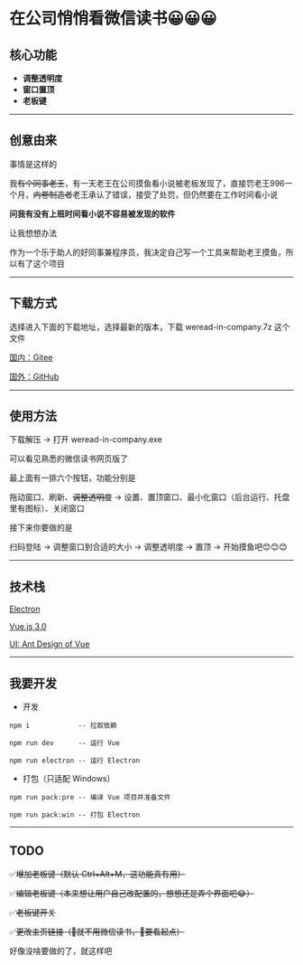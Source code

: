 # 在公司悄悄看微信读书😀😀😀

## 核心功能

- **调整透明度**
- **窗口置顶**
- **老板键**

---

## 创意由来

事情是这样的

我~~有个同事老王~~，有一天老王在公司摸鱼看小说被老板发现了，直接罚老王996一个月，~~内卷制造者~~老王承认了错误，接受了处罚，但仍然要在工作时间看小说

**问我有没有上班时间看小说不容易被发现的软件**

让我想想办法

作为一个乐于助人的好同事兼程序员，我决定自己写一个工具来帮助老王摸鱼，所以有了这个项目

---

## 下载方式

选择进入下面的下载地址，选择最新的版本，下载 weread-in-company.7z 这个文件

[国内：Gitee](https://gitee.com/zjxlooou/weread-in-company/releases)

[国外：GitHub](https://github.com/zjxlooou/weread-in-company/releases)

---

## 使用方法

下载解压 → 打开 weread-in-company.exe

可以看见熟悉的微信读书网页版了

最上面有一排六个按钮，功能分别是

拖动窗口、刷新、~~调整透明度~~ -> 设置、置顶窗口、最小化窗口（后台运行、托盘里有图标）、关闭窗口

接下来你要做的是

扫码登陆 → 调整窗口到合适的大小 → 调整透明度 → 置顶 → 开始摸鱼吧😊😊😊

---

## 技术栈

[Electron](https://github.com/electron/electron)

[Vue.js 3.0](https://github.com/vuejs/docs-next-zh-cn)

[UI: Ant Design of Vue](https://github.com/vueComponent/ant-design-vue)

---

## 我要开发

- 开发
  
```
npm i            -- 拉取依赖

npm run dev      -- 运行 Vue

npm run electron -- 运行 Electron
```

- 打包（只适配 Windows）
  
```
npm run pack:pre -- 编译 Vue 项目并准备文件

npm run pack:win -- 打包 Electron
```

---

## TODO

✅~~增加老板键（默认 Ctrl+Alt+M，这功能真有用）~~

✅~~编辑老板键（本来想让用户自己改配置的，想想还是弄个界面吧😂）~~

✅~~老板键开关~~

✅~~更改主页链接（👴就不用微信读书，👴要看起点）~~

好像没啥要做的了，就这样吧